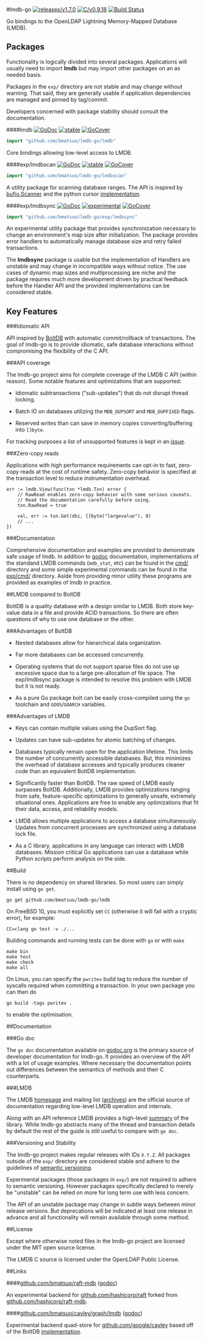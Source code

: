 #lmdb-go [![releases/v1.7.0](https://img.shields.io/badge/release-v1.7.0-375eab.svg)](releases) [![C/v0.9.18](https://img.shields.io/badge/C-v0.9.18-555555.svg)](https://github.com/LMDB/lmdb/blob/mdb.RE/0.9/libraries/liblmdb/CHANGES) [![Build Status](https://travis-ci.org/bmatsuo/lmdb-go.svg?branch=master)](https://travis-ci.org/bmatsuo/lmdb-go)

Go bindings to the OpenLDAP Lightning Memory-Mapped Database (LMDB).

## Packages

Functionality is logically divided into several packages.  Applications will
usually need to import **lmdb** but may import other packages on an as needed
basis.

Packages in the `exp/` directory are not stable and may change without warning.
That said, they are generally usable if application dependencies are managed
and pinned by tag/commit.

Developers concerned with package stability should consult the documentation.

####lmdb [![GoDoc](https://godoc.org/github.com/bmatsuo/lmdb-go/lmdb?status.svg)](https://godoc.org/github.com/bmatsuo/lmdb-go/lmdb) [![stable](https://img.shields.io/badge/stability-stable-brightgreen.svg)](#user-content-versioning-and-stability) [![GoCover](http://gocover.io/_badge/github.com/bmatsuo/lmdb-go/lmdb)](http://gocover.io/github.com/bmatsuo/lmdb-go/lmdb)

```go
import "github.com/bmatsuo/lmdb-go/lmdb"
```

Core bindings allowing low-level access to LMDB.

####exp/lmdbscan [![GoDoc](https://godoc.org/github.com/bmatsuo/lmdb-go/lmdbscan?status.svg)](https://godoc.org/github.com/bmatsuo/lmdb-go/lmdbscan) [![stable](https://img.shields.io/badge/stability-stable-brightgreen.svg)](#user-content-versioning-and-stability) [![GoCover](http://gocover.io/_badge/github.com/bmatsuo/lmdb-go/lmdbscan)](http://gocover.io/github.com/bmatsuo/lmdb-go/lmdbscan)

```go
import "github.com/bmatsuo/lmdb-go/lmdbscan"
```

A utility package for scanning database ranges. The API is inspired by
[bufio.Scanner](https://godoc.org/bufio#Scanner) and the python cursor
[implementation](https://lmdb.readthedocs.org/en/release/#cursor-class).

####exp/lmdbsync [![GoDoc](https://godoc.org/github.com/bmatsuo/lmdb-go/exp/lmdbsync?status.svg)](https://godoc.org/github.com/bmatsuo/lmdb-go/exp/lmdbsync) [![experimental](https://img.shields.io/badge/stability-experimental-red.svg)](#user-content-versioning-and-stability) [![GoCover](http://gocover.io/_badge/github.com/bmatsuo/lmdb-go/exp/lmdbsync)](http://gocover.io/github.com/bmatsuo/lmdb-go/exp/lmdbsync)


```go
import "github.com/bmatsuo/lmdb-go/exp/lmdbsync"
```

An experimental utility package that provides synchronization necessary to
change an environment's map size after initialization.  The package provides
error handlers to automatically manage database size and retry failed
transactions.

The **lmdbsync** package is usable but the implementation of Handlers are
unstable and may change in incompatible ways without notice.  The use cases of
dynamic map sizes and multiprocessing are niche and the package requires much
more development driven by practical feedback before the Handler API and the
provided implementations can be considered stable.

## Key Features

###Idiomatic API

API inspired by [BoltDB](https://github.com/boltdb/bolt) with automatic
commit/rollback of transactions.  The goal of lmdb-go is to provide idiomatic,
safe database interactions without compromising the flexibility of the C API.

###API coverage

The lmdb-go project aims for complete coverage of the LMDB C API (within
reason).  Some notable features and optimizations that are supported:

- Idiomatic subtransactions ("sub-updates") that do not disrupt thread locking.

- Batch IO on databases utilizing the `MDB_DUPSORT` and `MDB_DUPFIXED` flags.

- Reserved writes than can save in memory copies converting/buffering into
  `[]byte`.

For tracking purposes a list of unsupported features is kept in an
[issue](https://github.com/bmatsuo/lmdb-go/issues/1).

###Zero-copy reads

Applications with high performance requirements can opt-in to fast, zero-copy
reads at the cost of runtime safety.  Zero-copy behavior is specified at the
transaction level to reduce instrumentation overhead.

```
err := lmdb.View(func(txn *lmdb.Txn) error {
    // RawRead enables zero-copy behavior with some serious caveats.
    // Read the documentation carefully before using.
    txn.RawRead = true

    val, err := txn.Get(dbi, []byte("largevalue"), 0)
    // ...
})
```

###Documentation

Comprehensive documentation and examples are provided to demonstrate safe usage
of lmdb.  In addition to [godoc](https://godoc.org/github.com/bmatsuo/lmdb-go)
documentation, implementations of the standand LMDB commands (`mdb_stat`, etc)
can be found in the [cmd/](cmd/) directory and some simple experimental
commands can be found in the [exp/cmd/](exp/cmd) directory.  Aside from
providing minor utility these programs are provided as examples of lmdb in
practice.

##LMDB compared to BoltDB

BoltDB is a quality database with a design similar to LMDB.  Both store
key-value data in a file and provide ACID transactions.  So there are often
questions of why to use one database or the other.

###Advantages of BoltDB

- Nested databases allow for hierarchical data organization.

- Far more databases can be accessed concurrently.

- Operating systems that do not support sparse files do not use up excessive
  space due to a large pre-allocation of file space.  The exp/lmdbsync package
  is intended to resolve this problem with LMDB but it is not ready.

- As a pure Go package bolt can be easily cross-compiled using the `go`
  toolchain and `GOOS`/`GOARCH` variables.

###Advantages of LMDB

- Keys can contain multiple values using the DupSort flag.

- Updates can have sub-updates for atomic batching of changes.

- Databases typically remain open for the application lifetime.  This limits
  the number of concurrently accessible databases.  But, this minimizes the
  overhead of database accesses and typically produces cleaner code than
  an equivalent BoltDB implementation.

- Significantly faster than BoltDB.  The raw speed of LMDB easily surpasses
  BoltDB.  Additionally, LMDB provides optimizations ranging from safe,
  feature-specific optimizations to generally unsafe, extremely situational
  ones.  Applications are free to enable any optimizations that fit their data,
  access, and reliability models.

- LMDB allows multiple applications to access a database simultaneously.
  Updates from concurrent processes are synchronized using a database lock
  file.

- As a C library, applications in any language can interact with LMDB
  databases.  Mission critical Go applications can use a database while Python
  scripts perform analysis on the side.

##Build

There is no dependency on shared libraries.  So most users can simply install
using `go get`.

`go get github.com/bmatsuo/lmdb-go/lmdb`

On FreeBSD 10, you must explicitly set `CC` (otherwise it will fail with a
cryptic error), for example:

    CC=clang go test -v ./...

Building commands and running tests can be done with `go` or with `make`

    make bin
    make test
    make check
    make all

On Linux, you can specify the `pwritev` build tag to reduce the number of syscalls
required when committing a transaction. In your own package you can then do

    go build -tags pwritev .

to enable the optimisation.

##Documentation

###Go doc

The `go doc` documentation available on
[godoc.org](https://godoc.org/github.com/bmatsuo/lmdb-go) is the primary source
of developer documentation for lmdb-go.  It provides an overview of the API
with a lot of usage examples.  Where necessary the documentation points out
differences between the semantics of methods and their C counterparts.

###LMDB

The LMDB [homepage](http://symas.com/mdb/) and mailing list
([archives](http://www.openldap.org/lists/openldap-technical/)) are the
official source of documentation regarding low-level LMDB operation and
internals.

Along with an API reference LMDB provides a high-level
[summary](http://symas.com/mdb/doc/starting.html) of the library.  While
lmdb-go abstracts many of the thread and transaction details by default the
rest of the guide is still useful to compare with `go doc`.

###Versioning and Stability

The lmdb-go project makes regular releases with IDs `X.Y.Z`.  All packages
outside of the `exp/` directory are considered stable and adhere to the
guidelines of [semantic versioning](http://semver.org/).

Experimental packages (those packages in `exp/`) are not required to adhere to
semantic versioning.  However packages specifically declared to merely be
"unstable" can be relied on more for long term use with less concern.

The API of an unstable package may change in subtle ways between minor release
versions.  But deprecations will be indicated at least one release in advance
and all functionality will remain available through some method.

##License

Except where otherwise noted files in the lmdb-go project are licensed under
the MIT open source license.

The LMDB C source is licensed under the OpenLDAP Public License.

##Links

####[github.com/bmatsuo/raft-mdb](https://github.com/bmatsuo/raft-mdb) ([godoc](https://godoc.org/github.com/bmatsuo/raft-mdb))

An experimental backend for
[github.com/hashicorp/raft](https://github.com/hashicorp/raft) forked from
[github.com/hashicorp/raft-mdb](https://github.com/hashicorp/raft-mdb).

####[github.com/bmatsuo/cayley/graph/lmdb](https://github.com/bmatsuo/cayley/tree/master/graph/lmdb) ([godoc](https://godoc.org/github.com/bmatsuo/cayley/graph/lmdb))

Experimental backend quad-store for
[github.com/google/cayley](https://github.com/google/cayley) based off of the
BoltDB
[implementation](https://github.com/google/cayley/tree/master/graph/bolt).
